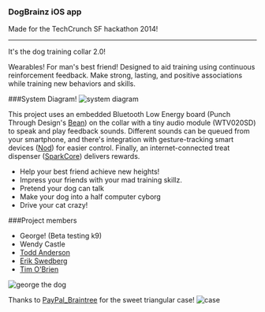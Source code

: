 ### DogBrainz iOS app

Made for the TechCrunch SF hackathon 2014!

------

It's the dog training collar 2.0!

Wearables! For man's best friend! Designed to aid training using continuous reinforcement feedback. Make strong, lasting, and positive associations while training new behaviors and skills.

###System Diagram!
![system diagram](http://i.imgur.com/3DG0x8j.png)

This project uses an embedded Bluetooth Low Energy board (Punch Through Design's [Bean](http://punchthrough.com/bean/)) on the collar with a tiny audio module (WTV020SD) to speak and play feedback sounds. Different sounds can be queued from your smartphone, and there's integration with gesture-tracking smart devices ([Nod](https://www.hellonod.com)) for easier control. Finally, an internet-connected treat dispenser ([SparkCore](https://www.spark.io)) delivers rewards.

- Help your best friend achieve new heights!
- Impress your friends with your mad training skillz.
- Pretend your dog can talk
- Make your dog into a half computer cyborg
- Drive your cat crazy!

###Project members
- George! (Beta testing k9)
- Wendy Castle
- [Todd Anderson](http://www.octotod.net/)
- [Erik Swedberg](http://erikswedberg.com)
- [Tim O'Brien](http://t413.com)

![george the dog](http://i.imgur.com/KJNiD3gl.jpg)


Thanks to [PayPal_Braintree](https://www.braintreepayments.com/features/paypal) for the sweet triangular case!
![case](http://i.imgur.com/2Xy3Ry6.jpg)
